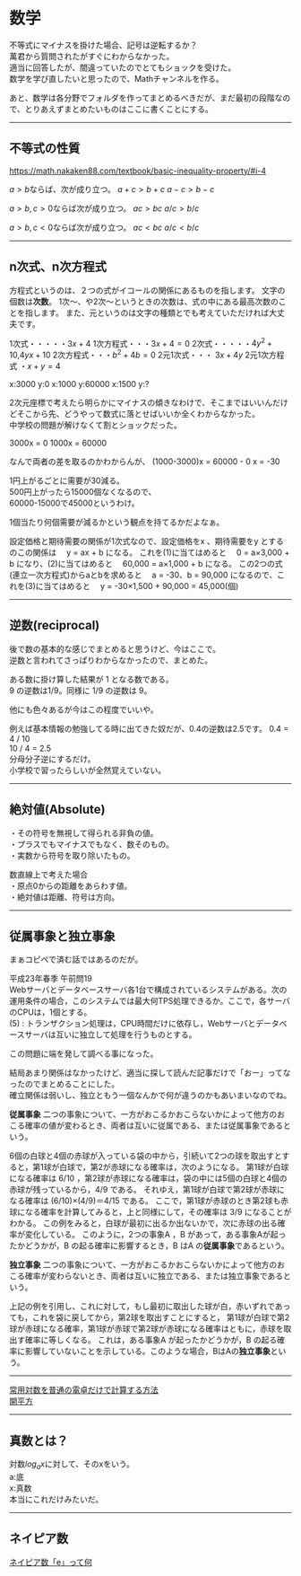 # 数学

不等式にマイナスを掛けた場合、記号は逆転するか？  
萬君から質問されたがすぐにわからなかった。  
適当に回答したが、間違っていたのでとてもショックを受けた。  
数学を学び直したいと思ったので、Mathチャンネルを作る。  

あと、数学は各分野でフォルダを作ってまとめるべきだが、まだ最初の段階なので、とりあえずまとめたいものはここに書くことにする。  

---

## 不等式の性質

<https://math.nakaken88.com/textbook/basic-inequality-property/#i-4>  

$a>b$ならば、次が成り立つ。
$a+c > b+c$
$a-c > b-c$

$a>b , c>0$ならば次が成り立つ。
$ac>bc$
$a/c>b/c$

$a>b , c<0$ならば次が成り立つ。
$ac<bc$
$a/c<b/c$

---

## n次式、n次方程式

方程式というのは、２つの式がイコールの関係にあるものを指します。
文字の個数は**次数**。
1次～、や2次～というときの次数は、式の中にある最高次数のことを指します。
また、元というのは文字の種類とでも考えていただければ大丈夫です。

1次式・・・・・$3x+4$
1次方程式・・・$3x+4=0$
2次式・・・・・$4y^2+10$,$4yx+10$
2次方程式・・・$b^2+4b=0$
2元1次式・・・ $3x+4y$
2元1次方程式 ・$x+y=4$


x:3000 y:0
x:1000 y:60000
x:1500 y:?

2次元座標で考えたら明らかにマイナスの傾きなわけで、そこまではいいんだけどそこから先、どうやって数式に落とせばいいか全くわからなかった。  
中学校の問題が解けなくて割とショックだった。  

3000x = 0
1000x = 60000

なんで両者の差を取るのかわからんが、
(1000-3000)x = 60000 - 0
x = -30

1円上がるごとに需要が30減る。  
500円上がったら15000個なくなるので、  
60000-15000で45000というわけ。  

1個当たり何個需要が減るかという観点を持てるかだよなぁ。  


設定価格と期待需要の関係が1次式なので、設定価格をx 、期待需要をy とするのこの関係は
　y = ax + b
になる。
これを(1)に当てはめると
　0 = a×3,000 + b
になり、(2)に当てはめると
　60,000 = a×1,000 + b
になる。
この2つの式(連立一次方程式)からaとbを求めると
　a = -30、b = 90,000
になるので、これを(3)に当てはめると
　y = -30×1,500 + 90,000 = 45,000(個)

---

## 逆数(reciprocal)

後で数の基本的な感じでまとめると思うけど、今はここで。  
逆数と言われてさっぱりわからなかったので、まとめた。

ある数に掛け算した結果が 1 となる数である。  
9 の逆数は1/9。同様に 1/9 の逆数は 9。

他にも色々あるが今はこの程度でいいや。  

例えば基本情報の勉強してる時に出てきた奴だが、0.4の逆数は2.5です。
0.4 = 4 / 10  
10 / 4 = 2.5  
分母分子逆にするだけ。  
小学校で習ったらしいが全然覚えていない。  

---

## 絶対値(Absolute)

・その符号を無視して得られる非負の値。  
・プラスでもマイナスでもなく、数そのもの。  
・実数から符号を取り除いたもの。  

数直線上で考えた場合  
・原点0からの距離をあらわす値。  
・絶対値は距離、符号は方向。  

---

## 従属事象と独立事象

まぁコピペで済む話ではあるのだが。  

平成23年春季 午前問19  
Webサーバとデータベースサーバ各1台で構成されているシステムがある。次の運用条件の場合，このシステムでは最大何TPS処理できるか。ここで，各サーバのCPUは，1個とする。  
(5) : トランザクション処理は，CPU時間だけに依存し，Webサーバとデータベースサーバは互いに独立して処理を行うものとする。  

この問題に端を発して調べる事になった。  

結局あまり関係はなかったけど、適当に探して読んだ記事だけで「おー」ってなったのでまとめることにした。  
確立関係は弱いし、独立ともう一個なんかで何が違うのかもあいまいなのでね。  

**従属事象**
二つの事象について、一方がおこるかおこらないかによって他方のおこる確率の値が変わるとき、両者は互いに従属である、または従属事象であるという。

6個の白球と4個の赤球が入っている袋の中から，引続いて2つの球を取出すとすると，第1球が白球で，第2が赤球になる確率は，次のようになる。
第1球が白球になる確率は 6/10 ，第2球が赤球になる確率は，袋の中には5個の白球と4個の赤球が残っているから，4/9 である。
それゆえ，第1球が白球で第2球が赤球になる確率は (6/10)×(4/9)＝4/15 である。
ここで，第1球が赤球のとき第2球も赤球になる確率を計算してみると，上と同様にして，その確率は 3/9 になることがわかる。
この例をみると，白球が最初に出るか出ないかで，次に赤球の出る確率が変化している。
このように，2つの事象A ，B があって，ある事象Aが起ったかどうかが，B の起る確率に影響するとき，B はA の**従属事象**であるという。

**独立事象**
二つの事象について、一方がおこるかおこらないかによって他方のおこる確率が変わらないとき、両者は互いに独立である、または独立事象であるという。

上記の例を引用し、これに対して，もし最初に取出した球が白，赤いずれであっても，これを袋に戻してから，第2球を取出すことにすると，
第1球が白球で第2球が赤球になる確率，第1球が赤球で第2球が赤球になる確率はともに，赤球を取出す確率に等しくなる。
これは，ある事象A が起ったかどうかが，B の起る確率に影響していないことを示している。このような場合，BはAの**独立事象**という。

---

[常用対数を普通の電卓だけで計算する方法](https://www.youtube.com/watch?v=d6DXAHZBcbA)  
[開平方](https://www.youtube.com/watch?v=IsXo2XK13Z8)  

---

## 真数とは？

対数$log_ax$に対して、そのxをいう。  
a:底  
x:真数  
本当にこれだけみたいだ。  

---

## ネイピア数

[ネイピア数「e」って何](https://www.youtube.com/watch?v=iqOWHaX_Xzw)  
